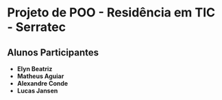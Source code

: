# Projeto de POO - Residência em TIC - Serratec

## Alunos Participantes

- **Elyn Beatriz**
- **Matheus Aguiar**
- **Alexandre Conde**
- **Lucas Jansen**
